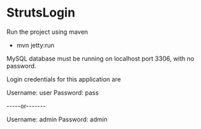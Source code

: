 # StrutsLogin

Run the project using maven
  - mvn jetty:run

MySQL database must be running on localhost port 3306, with no password.

Login credentials for this application are

Username: user
Password: pass

-----or-------

Username: admin
Password: admin
